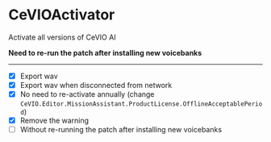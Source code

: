 # CeVIOActivator

Activate all versions of CeVIO AI

**Need to re-run the patch after installing new voicebanks**

---

- [x] Export wav
- [x] Export wav when disconnected from network
- [x] No need to re-activate annually (change `CeVIO.Editor.MissionAssistant.ProductLicense.OfflineAcceptablePeriod`)
- [x] Remove the warning
- [ ] Without re-running the patch after installing new voicebanks
